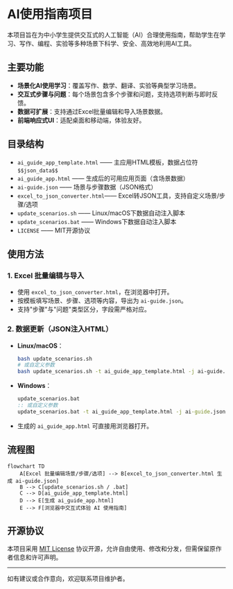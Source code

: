 # AI使用指南项目

本项目旨在为中小学生提供交互式的人工智能（AI）合理使用指南，帮助学生在学习、写作、编程、实验等多种场景下科学、安全、高效地利用AI工具。

## 主要功能

- **场景化AI使用学习**：覆盖写作、数学、翻译、实验等典型学习场景。
- **交互式步骤与问题**：每个场景包含多个步骤和问题，支持选项判断与即时反馈。
- **数据可扩展**：支持通过Excel批量编辑和导入场景数据。
- **前端响应式UI**：适配桌面和移动端，体验友好。

## 目录结构

- `ai_guide_app_template.html`  —— 主应用HTML模板，数据占位符`$$json_data$$`
- `ai_guide_app.html`           —— 生成后的可用应用页面（含场景数据）
- `ai-guide.json`               —— 场景与步骤数据（JSON格式）
- `excel_to_json_converter.html`—— Excel转JSON工具，支持自定义场景/步骤/选项
- `update_scenarios.sh`         —— Linux/macOS下数据自动注入脚本
- `update_scenarios.bat`        —— Windows下数据自动注入脚本
- `LICENSE`                     —— MIT开源协议

## 使用方法

### 1. Excel 批量编辑与导入

- 使用 `excel_to_json_converter.html`，在浏览器中打开。
- 按模板填写场景、步骤、选项等内容，导出为 `ai-guide.json`。
- 支持"步骤"与"问题"类型区分，字段需严格对应。

### 2. 数据更新（JSON注入HTML）

- **Linux/macOS**：
  
  ```sh
  bash update_scenarios.sh
  # 或自定义参数
  bash update_scenarios.sh -t ai_guide_app_template.html -j ai-guide.json -o ai_guide_app.html
  ```

- **Windows**：
  
  ```bat
  update_scenarios.bat
  :: 或自定义参数
  update_scenarios.bat -t ai_guide_app_template.html -j ai-guide.json -o ai_guide_app.html
  ```

- 生成的 `ai_guide_app.html` 可直接用浏览器打开。

## 流程图

```mermaid
flowchart TD
    A[Excel 批量编辑场景/步骤/选项] --> B[excel_to_json_converter.html 生成 ai-guide.json]
    B --> C[update_scenarios.sh / .bat]
    C --> D[ai_guide_app_template.html]
    D --> E[生成 ai_guide_app.html]
    E --> F[浏览器中交互式体验 AI 使用指南]
```

## 开源协议

本项目采用 [MIT License](LICENSE) 协议开源，允许自由使用、修改和分发，但需保留原作者信息和许可声明。

---

如有建议或合作意向，欢迎联系项目维护者。
